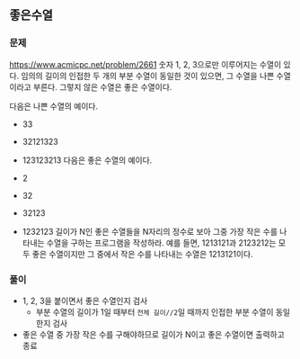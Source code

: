 ## 좋은수열
### 문제
https://www.acmicpc.net/problem/2661
숫자 1, 2, 3으로만 이루어지는 수열이 있다. 임의의 길이의 인접한 두 개의 부분 수열이 동일한 것이 있으면, 그 수열을 나쁜 수열이라고 부른다. 그렇지 않은 수열은 좋은 수열이다.

다음은 나쁜 수열의 예이다.

- 33
- 32121323
- 123123213
다음은 좋은 수열의 예이다.

- 2
- 32
- 32123
- 1232123
길이가 N인 좋은 수열들을 N자리의 정수로 보아 그중 가장 작은 수를 나타내는 수열을 구하는 프로그램을 작성하라. 예를 들면, 1213121과 2123212는 모두 좋은 수열이지만 그 중에서 작은 수를 나타내는 수열은 1213121이다.

### 풀이
- 1, 2, 3을 붙이면서 좋은 수열인지 검사
    - 부분 수열의 길이가 1일 때부터 ```전체 길이//2```일 때까지 인접한 부분 수열이 동일한지 검사
- 좋은 수열 중 가장 작은 수를 구해야하므로 길이가 N이고 좋은 수열이면 출력하고 종료